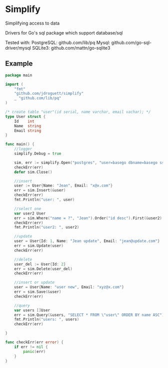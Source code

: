# Simplify
Simplifying access to data

Drivers for Go's sql package which support database/sql

Tested with:
PostgreSQL: github.com/lib/pq
Mysql: github.com/go-sql-driver/mysql
SQLite3: github.com/mattn/go-sqlite3


## Example
```go
package main

import (
	"fmt"
	"github.com/jdroguett/simplify"
	_ "github.com/lib/pq"
)

/* create table "user"(id serial, name varchar, email vachar); */
type User struct {
	Id    int
	Name  string
	Email string
}

func main() {
	//logger
	simplify.Debug = true

	sim, err := simplify.Open("postgres", "user=basego dbname=basego sslmode=disable")
	checkErr(err)
	defer sim.Close()

	//insert
	user := User{Name: "Jean", Email: "x@x.com"}
	err = sim.Insert(&user)
	checkErr(err)
	fmt.Println("user: ", user)

	//select one
	var user2 User
	err = sim.Where("name = ?", "Jean").Order("id desc").First(&user2)
	checkErr(err)
	fmt.Println("user2: ", user2)

	//update
	user = User{Id: 1, Name: "Jean update", Email: "jean@update.com"}
	err = sim.Update(user)
	checkErr(err)

	//delete
	user_del := User{Id: 2}
	err = sim.Delete(user_del)
	checkErr(err)

	//insert or update
	user = User{Name: "user new", Email: "xyz@x.com"}
	err = sim.Save(&user)
	checkErr(err)

	//query
	var users []User
	err = sim.Query(&users, "SELECT * FROM \"user\" ORDER BY name ASC")
	fmt.Println("users: ", users)
	checkErr(err)

}

func checkErr(err error) {
	if err != nil {
		panic(err)
	}
}
```
